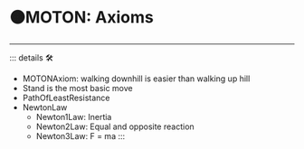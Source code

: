 # 🟠<motor>MOTON: Axioms</motor>

---

<!-- =================================================== -->
<!-- =================================================== -->
<!-- =================================================== -->
<!-- =================================================== -->
<!-- =================================================== -->
::: details 🛠

- MOTONAxiom: walking downhill is easier than walking up hill
- Stand is the most basic move
- PathOfLeastResistance
- NewtonLaw
    - Newton1Law: Inertia
    - Newton2Law: Equal and opposite reaction
    - Newton3Law: F = ma
:::
